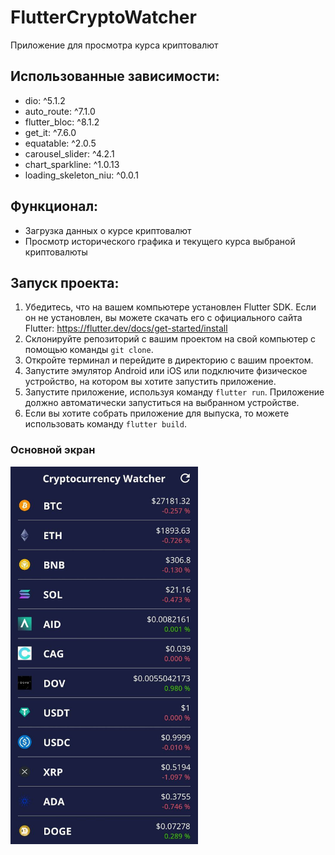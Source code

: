 # FlutterCryptoWatcher  
Приложение для просмотра курса криптовалют 
## Использованные зависимости:  
- dio: ^5.1.2    
 - auto_route: ^7.1.0  
 - flutter_bloc: ^8.1.2  
 - get_it: ^7.6.0  
 - equatable: ^2.0.5  
 - carousel_slider: ^4.2.1  
 - chart_sparkline: ^1.0.13  
 - loading_skeleton_niu: ^0.0.1  
## Функционал:  
- Загрузка данных о курсе криптовалют
- Просмотр исторического графика и текущего курса выбраной криптовалюты    
## Запуск проекта:  
1. Убедитесь, что на вашем компьютере установлен Flutter SDK. Если он не установлен, вы можете скачать его с официального сайта Flutter: https://flutter.dev/docs/get-started/install    
2. Склонируйте репозиторий с вашим проектом на свой компьютер с помощью команды `git clone`.  
3. Откройте терминал и перейдите в директорию с вашим проектом.  
4. Запустите эмулятор Android или iOS или подключите физическое устройство, на котором вы хотите запустить приложение.  
5. Запустите приложение, используя команду `flutter run`. Приложение должно автоматически запуститься на выбранном устройстве.  
6. Если вы хотите собрать приложение для выпуска, то можете использовать команду `flutter build`.  
### Основной экран
 <img src='assets/img/main_screen.png' width='300'>     

